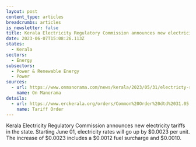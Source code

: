 ```yaml
---
layout: post
content_type: articles
breadcrumbs: articles
is_newsletter: false
title: Kerala Electricity Regulatory Commission announces new electricity tariffs
date: 2023-06-07T15:08:26.113Z
states:
  - Kerala
sectors:
  - Energy
subsectors:
  - Power & Renewable Energy
  - Power
sources:
  - url: https://www.onmanorama.com/news/kerala/2023/05/31/electricty-rates-increase-19-paise-per-unit.html
    name: On Manorama
details:
  - url: https://www.erckerala.org/orders/Common%20Order%20dtd%2031.05.2023.pdf
    name: Tariff Order
---
```

Kerala Electricity Regulatory Commission announces new electricity tariffs in the state. Starting June 01, electricity rates will go up by $0.0023 per unit. The increase of $0.0023 includes a $0.0012 fuel surcharge and $0.0010.

